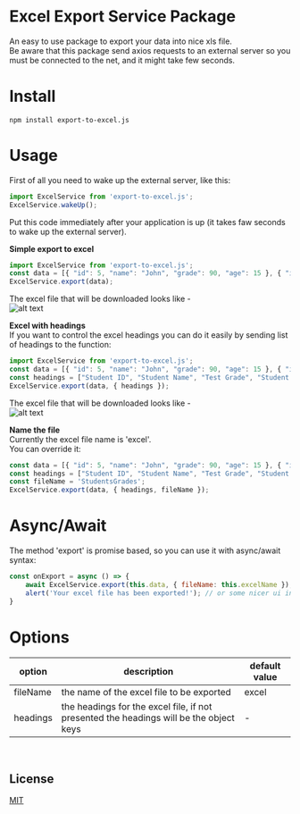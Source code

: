 # Excel Export Service Package
An easy to use package to export your data into nice xls file.<br>
Be aware that this package send axios requests to an external server so you must be connected to the net, and it might take few seconds.

# Install
`npm install export-to-excel.js`<br>

# Usage
First of all you need to wake up the external server, like this:<br>
```javascript
import ExcelService from 'export-to-excel.js';
ExcelService.wakeUp();
```

Put this code immediately after your application is up (it takes faw seconds to wake up the external server).

**Simple export to excel**

```javascript
import ExcelService from 'export-to-excel.js';
const data = [{ "id": 5, "name": "John", "grade": 90, "age": 15 }, { "id": 7, "name": "Nick", "grade": 70, "age": 17 }];
ExcelService.export(data);
```

The excel file that will be downloaded looks like -
<br>
![alt text](https://gitlab.com/ItamarSmirra/excel-export-service-package/raw/master/NoHeadings.png)

**Excel with headings** <br>
If you want to control the excel headings you can do it easily by sending list of headings to the function:<br>
```javascript
import ExcelService from 'export-to-excel.js';
const data = [{ "id": 5, "name": "John", "grade": 90, "age": 15 }, { "id": 7, "name": "Nick", "grade": 70, "age": 17 }];
const headings = ["Student ID", "Student Name", "Test Grade", "Student Age"];
ExcelService.export(data, { headings });
```

The excel file that will be downloaded looks like -
<br>
![alt text](https://gitlab.com/ItamarSmirra/excel-export-service-package/raw/master/WithHeadings.png)

**Name the file** <br>
Currently the excel file name is 'excel'.<br>
You can override it:
```javascript
const data = [{ "id": 5, "name": "John", "grade": 90, "age": 15 }, { "id": 7, "name": "Nick", "grade": 70, "age": 17 }];
const headings = ["Student ID", "Student Name", "Test Grade", "Student Age"];
const fileName = 'StudentsGrades';
ExcelService.export(data, { headings, fileName });
```

# Async/Await
The method 'export' is promise based, so you can use it with async/await syntax:
```javascript
const onExport = async () => {
    await ExcelService.export(this.data, { fileName: this.excelName });
    alert('Your excel file has been exported!'); // or some nicer ui indication...
}
```

# Options

| option | description | default value |
| ------ | ------ | ------ |
| fileName | the name of the excel file to be exported | excel |
| headings | the headings for the excel file, if not presented the headings will be the object keys | - |

<br>

## License

[MIT](LICENSE)